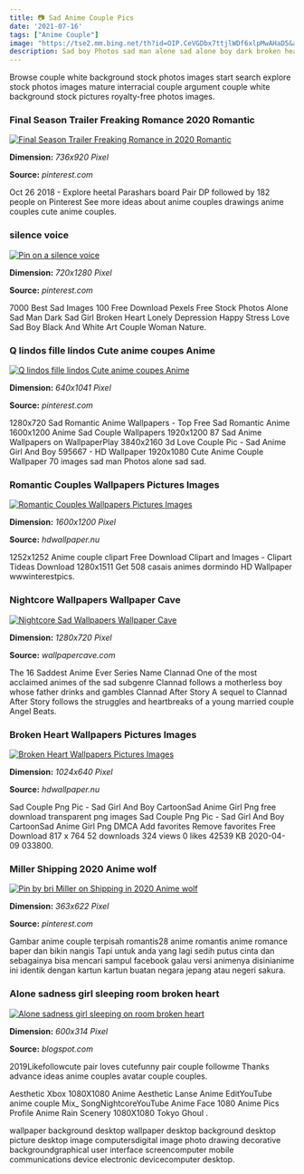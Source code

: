 ```yaml
---
title: 📷 Sad Anime Couple Pics
date: '2021-07-16'
tags: ["Anime Couple"]
image: "https://tse2.mm.bing.net/th?id=OIP.CeVGDbx7ttjlWDf6xlpMwAHaD5&amp;pid=15.1"
description: Sad boy Photos sad man alone sad alone boy dark broken heart sad girl depression lonely sadness alone man couple break up love sad mood nature sad couple smo
---
```




Browse couple white background stock photos images start search explore stock photos images mature interracial couple argument couple white background stock pictures royalty-free photos images.



### Final Season Trailer Freaking Romance 2020 Romantic 

[![Final Season Trailer  Freaking Romance in 2020  Romantic ](https://i.pinimg.com/736x/20/fe/4b/20fe4bfeefdc9003a99560983a1c9ff9.jpg)](https://i.pinimg.com/736x/20/fe/4b/20fe4bfeefdc9003a99560983a1c9ff9.jpg)


**Dimension:** _736x920 Pixel_ 

**Source:** _pinterest.com_ 


Oct 26 2018 - Explore heetal Parashars board Pair DP followed by 182 people on Pinterest See more ideas about anime couples drawings anime couples cute anime couples.


### silence voice

[![Pin on a silence voice](https://i.pinimg.com/736x/8d/4e/48/8d4e48eb615e2cd8e248df7c2048bfa5.jpg)](https://i.pinimg.com/736x/8d/4e/48/8d4e48eb615e2cd8e248df7c2048bfa5.jpg)


**Dimension:** _720x1280 Pixel_ 

**Source:** _pinterest.com_ 


7000 Best Sad Images 100 Free Download Pexels Free Stock Photos Alone Sad Man Dark Sad Girl Broken Heart Lonely Depression Happy Stress Love Sad Boy Black And White Art Couple Woman Nature.


### Q lindos fille lindos Cute anime coupes Anime 

[![Q lindos  fille lindos  Cute anime coupes Anime ](https://i.pinimg.com/736x/14/e7/fb/14e7fb89ee6a6c25ad149aff420e5c7b.jpg)](https://i.pinimg.com/736x/14/e7/fb/14e7fb89ee6a6c25ad149aff420e5c7b.jpg)


**Dimension:** _640x1041 Pixel_ 

**Source:** _pinterest.com_ 


1280x720 Sad Romantic Anime Wallpapers - Top Free Sad Romantic Anime 1600x1200 Anime Sad Couple Wallpapers 1920x1200 87 Sad Anime Wallpapers on WallpaperPlay 3840x2160 3d Love Couple Pic - Sad Anime Girl And Boy 595667 - HD Wallpaper 1920x1080 Cute Anime Couple Wallpaper 70 images sad man Photos alone sad sad.


### Romantic Couples Wallpapers Pictures Images

[![Romantic Couples Wallpapers Pictures Images](https://www.hdwallpaper.nu/wp-content/uploads/2015/10/romantic-couple-funny-wallpapers.jpg)](https://www.hdwallpaper.nu/wp-content/uploads/2015/10/romantic-couple-funny-wallpapers.jpg)


**Dimension:** _1600x1200 Pixel_ 

**Source:** _hdwallpaper.nu_ 


1252x1252 Anime couple clipart Free Download Clipart and Images - Clipart Tideas Download 1280x1511 Get 508 casais animes dormindo HD Wallpaper wwwinterestpics.


### Nightcore Wallpapers Wallpaper Cave

[![Nightcore Sad Wallpapers  Wallpaper Cave](https://wallpapercave.com/wp/wp8131705.jpg)](https://wallpapercave.com/wp/wp8131705.jpg)


**Dimension:** _1280x720 Pixel_ 

**Source:** _wallpapercave.com_ 


The 16 Saddest Anime Ever Series Name Clannad One of the most acclaimed animes of the sad subgenre Clannad follows a motherless boy whose father drinks and gambles Clannad After Story A sequel to Clannad After Story follows the struggles and heartbreaks of a young married couple Angel Beats.


### Broken Heart Wallpapers Pictures Images

[![Broken Heart Wallpapers Pictures Images](https://www.hdwallpaper.nu/wp-content/uploads/2015/02/Anime-Boy-Broken-Heart-Photos-5281-1024x640.jpg)](https://www.hdwallpaper.nu/wp-content/uploads/2015/02/Anime-Boy-Broken-Heart-Photos-5281-1024x640.jpg)


**Dimension:** _1024x640 Pixel_ 

**Source:** _hdwallpaper.nu_ 


Sad Couple Png Pic - Sad Girl And Boy CartoonSad Anime Girl Png free download transparent png images Sad Couple Png Pic - Sad Girl And Boy CartoonSad Anime Girl Png DMCA Add favorites Remove favorites Free Download 817 x 764 52 downloads 324 views 0 likes 42539 KB 2020-04-09 033800.


###  Miller Shipping 2020 Anime wolf 

[![Pin by bri Miller on  Shipping in 2020  Anime wolf ](https://i.pinimg.com/736x/fa/25/13/fa2513ca1d9d669cd118bf3490f39492.jpg)](https://i.pinimg.com/736x/fa/25/13/fa2513ca1d9d669cd118bf3490f39492.jpg)


**Dimension:** _363x622 Pixel_ 

**Source:** _pinterest.com_ 


Gambar anime couple terpisah romantis28 anime romantis anime romance baper dan bikin nangis Tapi untuk anda yang lagi sedih putus cinta dan sebagainya bisa mencari sampul facebook galau versi animenya disinianime ini identik dengan kartun kartun buatan negara jepang atau negeri sakura.


### Alone sadness girl sleeping room broken heart

[![Alone sadness girl sleeping on room broken heart](http://2.bp.blogspot.com/-ZmD9Z6ZYpSc/U-4bM4KbMAI/AAAAAAAAOdQ/Iwc45NfBxVo/w1200-h630-p-k-no-nu/alone-sadness-girl-sleeping-on-room-broken-heart.jpg)](http://2.bp.blogspot.com/-ZmD9Z6ZYpSc/U-4bM4KbMAI/AAAAAAAAOdQ/Iwc45NfBxVo/w1200-h630-p-k-no-nu/alone-sadness-girl-sleeping-on-room-broken-heart.jpg)


**Dimension:** _600x314 Pixel_ 

**Source:** _blogspot.com_ 



 2019Likefollowcute pair loves cutefunny pair couple followme Thanks advance ideas anime couples avatar couple couples.


Aesthetic Xbox 1080X1080 Anime Aesthetic Lanse Anime EditYouTube anime couple Mix_ SongNightcoreYouTube Anime Face 1080 Anime Pics Profile Anime Rain Scenery 1080X1080 Tokyo Ghoul .


wallpaper background desktop wallpaper desktop background desktop picture desktop image computersdigital image photo drawing decorative backgroundgraphical user interface screencomputer mobile communications device electronic devicecomputer desktop.




